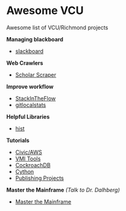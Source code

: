 # Awesome VCU
Awesome list of VCU/Richmond projects

**Managing blackboard**
* [slackboard](https://gitlab.com/MicahParks/slackboard)

**Web Crawlers**
* [Scholar Scraper](https://github.com/jonaylor89/ScholarScraper)

**Improve workflow**
* [StackInTheFlow](https://github.com/vcu-swim-lab/stack-intheflow)
* [gitlocalstats](https://github.com/jonaylor89/gitlocalstats)

**Helpful Libraries**
* [hist](https://github.com/JustinMMiller/CUtils)

**Tutorials**
* [Civic/AWS](https://github.com/tylerjohnhaden/ServerlessWithCivicIdentity)
* [VMI Tools](https://gitlab.com/iahmed4/vmi-tools-for-cybersecurity-education)
* [CockroachDB](https://docs.google.com/presentation/d/1jcO2CnWoVUrQI7pIWRYGY9cjJvkG4YHFRw3kKMknA8Y/edit#slide=id.g32c09b91ff_0_39)
* [Cython](https://github.com/jonaylor89/Cython-RamDev)
* [Publishing Projects](https://github.com/jonaylor89/MakingYourProjectsPublic)

**Master the Mainframe**
*(Talk to Dr. Dalhberg)*
* [Master the Mainframe](https://www.ibm.com/it-infrastructure/z/education/master-the-mainframe)
